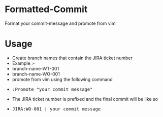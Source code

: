 Formatted-Commit
================

Format your commit-message and promote from vim

Usage
=======
* Create branch names that contain the JIRA ticket number 
* Example :-
 * branch-name-WT-001
 * branch-name-WO-001
* promote from vim using the following command
 * <pre>:Promote "your commit message"</pre>
* The JIRA ticket number is prefixed and the final commit will be like so
 * <pre>JIRA:WO-001 | your commit message</pre>
